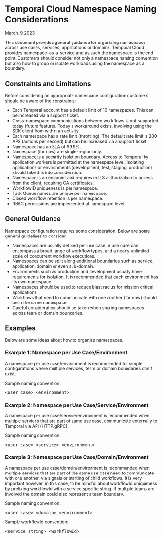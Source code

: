 # Temporal Cloud Namespace Naming Considerations
March, 9 2023

This document provides general guidance for organizing namespaces across use cases, services, applications or domains. Temporal Cloud provides namespace–as-a-service and as such the namespace is the end point. Customers should consider not only a namespace naming convention but also how to group or isolate workloads using the namespace as a boundary. 

## Constraints and Limitations
Before considering an appropriate namespace configuration customers should be aware of the constraints:

* Each Temporal account has a default limit of 10 namespaces. This can be increased via a support ticket.
* Cross-namespace communications between workflows is not supported today (future feature). Today a workaround exists, involving using the SDK client from within an activity.
* Each namespace has a rate limit (throttling). The default rate limit is 200 APS (actions per second) but can be increased via a support ticket. 
* Namespace has an SLA of 99.9%. 
* Namespace (for now) are single-region only.
* Namespace is a security isolation boundary. Access to Temporal by application workers is permitted at the namespace level. Isolating applications or environments (development, test, staging, production) should take this into consideration. 
* Namespace is an endpoint and requires mTLS authorization to access from the client, requiring CA certificates.
* WorkflowID uniqueness is per namespace.
* Task Queue names are unique per namespace.
* Closed workflow retention is per namespace.
* RBAC permissions are implemented at namespace level.

## General Guidance
Namespace configuration requires some consideration. Below are some general guidelines to consider.

* Namespaces are usually defined per use case. A use case can encompass a broad range of workflow types, and a nearly unlimited scale of concurrent workflow executions. 
* Namespaces can be split along additional boundaries such as service, application, domain or even sub-domain.
* Environments such as production and development usually have requirements for isolation. It is recommended that each environment has its own namespace.
* Namespaces should be used to reduce blast radius for mission critical applications.
* Workflows that need to communicate with one another (for now) should be in the same namespace.
* Careful consideration should be taken when sharing namespaces across team or domain boundaries.

## Examples
Below are some ideas about how to organize namespaces.

### Example 1: Namespace per Use Case/Environment
A namespace per use case/environment is recommended for simple configurations where multiple services, team or domain boundaries don't exist.

Sample naming convention:
<pre>
&lt;user case>_&lt;environment>
</pre>

### Example 2: Namespace per Use Case/Service/Environment
A namespace per use case/service/environment is recommended when multiple services that are part of same use case, communicate externally to Temporal via API (HTTP/gRPC). 

Sample naming convention: 
<pre>
&lt;user case>_&lt;service>_&lt;environment>
</pre>

### Example 3: Namespace per Use Case/Domain/Environment
A namespace per use case/domain/environment is recommended when multiple services that are part of the same use case need to communicate with one another, via signals or starting of child workflows. It is very important however, in this case, to be mindful about workflowId uniqueness by prefixing workflowId with a service specific string. If multiple teams are involved the domain could also represent a team boundary.

Sample naming convention: 
<pre>
&lt;user case>_&lt;domain>_&lt;environment>
</pre>

Sample workflowId convention:
<pre>
&lt;service string>_&lt;workflowId>
</pre>

